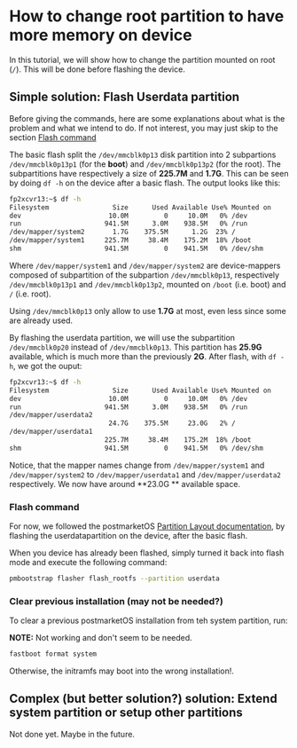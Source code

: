 # How to change root partition to have more memory on device

In this tutorial, we will show how to change the partition mounted on root (`/`). This will be done before flashing the device.

## Simple solution: Flash Userdata partition

Before giving the commands, here are some explanations about what is the problem and what we intend to do. If not interest, you may just skip to the section [Flash command](#flash-command)

The basic flash split the `/dev/mmcblk0p13` disk partition into 2 subpartions `/dev/mmcblk0p13p1` (for the **boot**) and `/dev/mmcblk0p13p2` (for the root). The subpartitions have respectively a size of **225.7M** and **1.7G**. This can be seen by doing `df -h` on the device after a basic flash. The output looks like this:

```bash
fp2xcvr13:~$ df -h
Filesystem                Size      Used Available Use% Mounted on
dev                      10.0M         0     10.0M   0% /dev
run                     941.5M      3.0M    938.5M   0% /run
/dev/mapper/system2       1.7G    375.5M      1.2G  23% /
/dev/mapper/system1     225.7M     38.4M    175.2M  18% /boot
shm                     941.5M         0    941.5M   0% /dev/shm
```

Where `/dev/mapper/system1` and `/dev/mapper/system2` are device-mappers composed of subpartition of the subpartion `/dev/mmcblk0p13`, respectively `/dev/mmcblk0p13p1` and `/dev/mmcblk0p13p2`, mounted on `/boot` (i.e. boot) and `/` (i.e. root).

Using `/dev/mmcblk0p13` only allow to use **1.7G** at most, even less since some are already used.

By flashing the userdata partition, we will use the subpartition `/dev/mmcblk0p20` instead of `/dev/mmcblk0p13`. This partition has **25.9G** available, which is much more than the previously **2G**. After flash, with `df -h`, we got the ouput:

```bash
fp2xcvr13:~$ df -h
Filesystem                Size      Used Available Use% Mounted on
dev                      10.0M         0     10.0M   0% /dev
run                     941.5M      3.0M    938.5M   0% /run
/dev/mapper/userdata2
                         24.7G    375.5M     23.0G   2% /
/dev/mapper/userdata1
                        225.7M     38.4M    175.2M  18% /boot
shm                     941.5M         0    941.5M   0% /dev/shm
```

Notice, that the mapper names change from `/dev/mapper/system1` and `/dev/mapper/system2` to `/dev/mapper/userdata1` and `/dev/mapper/userdata2` respectively. We now have around **23.0G ** available space.

### Flash command

For now, we followed the postmarketOS [Partition Layout documentation](https://wiki.postmarketos.org/wiki/Partition_Layout), by flashing the userdatapartition on the device, after the basic flash. 

When you device has already been flashed, simply turned it back into flash mode and execute the following command:

```bash
pmbootstrap flasher flash_rootfs --partition userdata
```


### Clear previous installation (may not be needed?)

To clear a previous postmarketOS installation from teh system partition, run: 

**NOTE:** Not working and don't seem to be needed.

```bash
fastboot format system
```

Otherwise, the initramfs may boot into the wrong installation!. 

## Complex (but better solution?) solution: Extend system partition or setup other partitions

Not done yet. Maybe in the future.